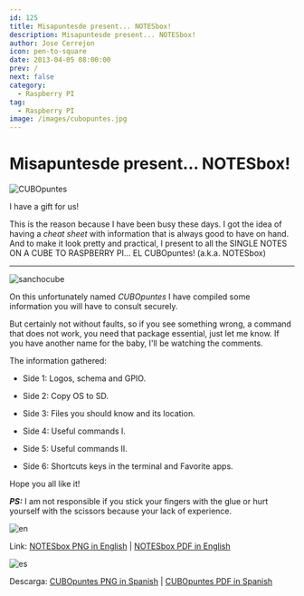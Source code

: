 ```yaml
---
id: 125
title: Misapuntesde present... NOTESbox!
description: Misapuntesde present... NOTESbox!
author: Jose Cerrejon
icon: pen-to-square
date: 2013-04-05 08:00:00
prev: /
next: false
category:
  - Raspberry PI
tag:
  - Raspberry PI
image: /images/cubopuntes.jpg
---
```


# Misapuntesde present... NOTESbox!

![CUBOpuntes](/images/cubopuntes.jpg)

I have a gift for us!

This is the reason because I have been busy these days. I got the idea of having a *cheat sheet* with information that is always good to have on hand. And to make it look pretty and practical, I present to all the SINGLE NOTES ON A CUBE TO RASPBERRY PI... EL CUBOpuntes! (a.k.a. NOTESbox)

- - -

![sanchocube](/images/SanchosNOTESbox.jpg)

On this unfortunately named *CUBOpuntes* I have compiled some information you will have to consult securely.

But certainly not without faults, so if you see something wrong, a command that does not work, you need that package essential, just let me know. If you have another name for the baby, I'll be watching the comments.

The information gathered:

* Side 1: Logos, schema and GPIO.

* Side 2: Copy OS to SD.

* Side 3: Files you should know and its location.

* Side 4: Useful commands I.

* Side 5: Useful commands II.

* Side 6: Shortcuts keys in the terminal and Favorite apps.

Hope you all like it!

***PS:*** I am not responsible if you stick your fingers with the glue or hurt yourself with the scissors because your lack of experience.

![en](/css/images/us.png)

Link: [NOTESbox PNG in English](/res/NOTESbox.png) | [NOTESbox PDF in English](/res/NOTESbox.pdf)

![es](/css/images/es.png)

Descarga: [CUBOpuntes PNG in Spanish](/res/CUBOpuntes.png) | [CUBOpuntes PDF in Spanish](/res/CUBOpuntes.pdf)